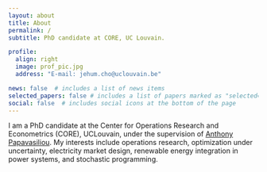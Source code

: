```yaml
---
layout: about
title: About
permalink: /
subtitle: PhD candidate at CORE, UC Louvain.

profile:
  align: right
  image: prof_pic.jpg
  address: "E-mail: jehum.cho@uclouvain.be"

news: false  # includes a list of news items
selected_papers: false # includes a list of papers marked as "selected={true}"
social: false  # includes social icons at the bottom of the page
---
```

I am a PhD candidate at the Center for Operations Research and Econometrics (CORE), UCLouvain, under the supervision of [Anthony Papavasiliou](https://ap-rg.eu/). My interests include operations research, optimization under uncertainty, electricity market design, renewable energy integration in power systems, and stochastic programming.